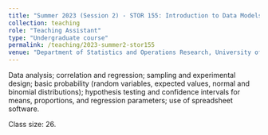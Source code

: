 ```yaml
---
title: "Summer 2023 (Session 2) - STOR 155: Introduction to Data Models and Inference"
collection: teaching
role: "Teaching Assistant"
type: "Undergraduate course"
permalink: /teaching/2023-summer2-stor155
venue: "Department of Statistics and Operations Research, University of North Carolina at Chapel Hill"
---
```


Data analysis; correlation and regression; sampling and experimental design; basic probability (random variables, expected values,
normal and binomial distributions); hypothesis testing and confidence intervals for means, proportions, and regression parameters; use of
spreadsheet software.

Class size: 26.
